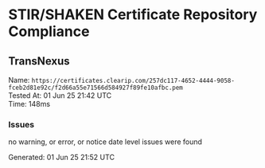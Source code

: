 # STIR/SHAKEN Certificate Repository Compliance

## TransNexus

Name: `https://certificates.clearip.com/257dc117-4652-4444-9058-fceb2d81e92c/f2d66a55e71566d584927f89fe10afbc.pem`\
Tested At: 01 Jun 25 21:42 UTC\
Time: 148ms

### Issues

no warning, or error, or notice date level issues were found

Generated: 01 Jun 25 21:52 UTC